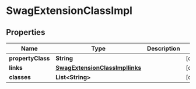 
# SwagExtensionClassImpl

## Properties
Name | Type | Description | Notes
------------ | ------------- | ------------- | -------------
**propertyClass** | **String** |  |  [optional]
**links** | [**SwagExtensionClassImpllinks**](SwagExtensionClassImpllinks.md) |  |  [optional]
**classes** | **List&lt;String&gt;** |  |  [optional]



